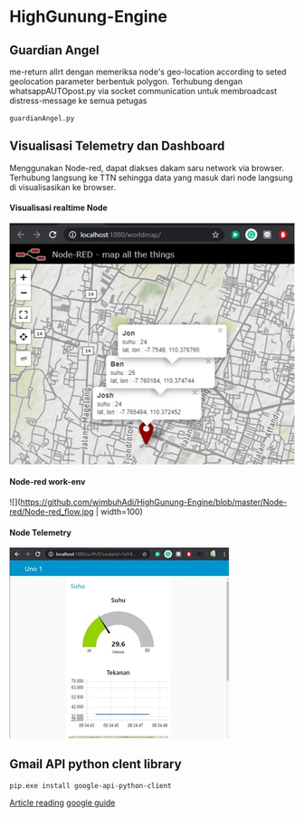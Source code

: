 # HighGunung-Engine

## Guardian Angel
me-return allrt dengan memeriksa node's geo-location according to seted geolocation parameter berbentuk polygon. Terhubung dengan whatsappAUTOpost.py via socket communication untuk membroadcast distress-message ke semua petugas
```
guardianAngel.py 
```


## Visualisasi Telemetry dan Dashboard
Menggunakan Node-red, dapat diakses dakam saru network via browser. Terhubung langsung ke TTN sehingga data yang masuk dari node langsung di visualisasikan ke browser. 
#### Visualisasi realtime Node
![](https://github.com/wimbuhAdi/HighGunung-Engine/blob/master/Node-red/visualisasi-node.jpg)
#### Node-red work-env
![](https://github.com/wimbuhAdi/HighGunung-Engine/blob/master/Node-red/Node-red_flow.jpg | width=100)
#### Node Telemetry
![](https://github.com/wimbuhAdi/HighGunung-Engine/blob/master/Node-red/nodeTelemetry-dashboard.jpg)



## Gmail API python clent library
```
pip.exe install google-api-python-client
```
[Article reading](https://blog.mailtrap.io/send-emails-with-gmail-api/#How_to_make_your_app_send_emails_with_Gmail_API)    [google guide](https://developers.google.com/gmail/api/quickstart/python)
